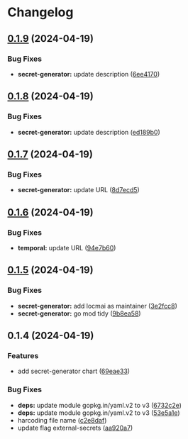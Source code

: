 # Changelog

## [0.1.9](https://github.com/locmai/charts/compare/secret-generator-v0.1.8...secret-generator-v0.1.9) (2024-04-19)


### Bug Fixes

* **secret-generator:** update description ([6ee4170](https://github.com/locmai/charts/commit/6ee4170d170794c337f6d6e9fa71fd62904a58fc))

## [0.1.8](https://github.com/locmai/charts/compare/secret-generator-v0.1.7...secret-generator-v0.1.8) (2024-04-19)


### Bug Fixes

* **secret-generator:** update description ([ed189b0](https://github.com/locmai/charts/commit/ed189b0fe6e3c3d0ce2953ab6af00ffc6922fe0b))

## [0.1.7](https://github.com/locmai/charts/compare/secret-generator-v0.1.6...secret-generator-v0.1.7) (2024-04-19)


### Bug Fixes

* **secret-generator:** update URL ([8d7ecd5](https://github.com/locmai/charts/commit/8d7ecd502dd697207e4ffc70d50f17e5c0ca68cb))

## [0.1.6](https://github.com/locmai/charts/compare/secret-generator-v0.1.5...secret-generator-v0.1.6) (2024-04-19)


### Bug Fixes

* **temporal:** update URL ([94e7b60](https://github.com/locmai/charts/commit/94e7b6095feeb854814c9d66598da1a81eda3807))

## [0.1.5](https://github.com/locmai/charts/compare/secret-generator-v0.1.4...secret-generator-v0.1.5) (2024-04-19)


### Bug Fixes

* **secret-generator:** add locmai as maintainer ([3e2fcc8](https://github.com/locmai/charts/commit/3e2fcc824313c0471c4b9e7e3002d85c8cde23b6))
* **secret-generator:** go mod tidy ([9b8ea58](https://github.com/locmai/charts/commit/9b8ea589dbb5ddce938adacd181494a8d4cf91c7))

## 0.1.4 (2024-04-19)


### Features

* add secret-generator chart ([69eae33](https://github.com/locmai/charts/commit/69eae337b5ebf753fb371eec235d2b1550997f37))


### Bug Fixes

* **deps:** update module gopkg.in/yaml.v2 to v3 ([6732c2e](https://github.com/locmai/charts/commit/6732c2ec64774728f52f131201af1fa395b8867b))
* **deps:** update module gopkg.in/yaml.v2 to v3 ([53e5a1e](https://github.com/locmai/charts/commit/53e5a1ed7ff50fcfc246bc59c2a648a11622488b))
* harcoding file name ([c2e8daf](https://github.com/locmai/charts/commit/c2e8daf0a9302e47a5171659acf8a08efbe75beb))
* update flag external-secrets ([aa920a7](https://github.com/locmai/charts/commit/aa920a7284144c8992a83546e0e69c3a55c41e69))
